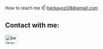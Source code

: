 How to reach me 📫:berkayozi08@gmail.com

<html lang="en">
<head>


</head>
<body>
  <h2 class="with">Contact with me: </h2>
  <a href="https://www.linkedin.com/in/berkay-%C3%B6z%C4%B1%C5%9F%C4%B1k-16088615b/" rel="nofollow">
    <img align="center" src="https://raw.githubusercontent.com/rahuldkjain/github-profile-readme-generator/master/src/images/icons/Social/linked-in-alt.svg" alt="berkayozisk" height="30" width="40" style="max-width: 100%;">
</a>
</body>
